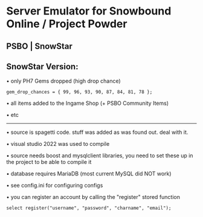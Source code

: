 # Server Emulator for Snowbound Online / Project Powder
## PSBO | SnowStar

## SnowStar Version:

• only PH7 Gems dropped (high drop chance)

```
gem_drop_chances = { 99, 96, 93, 90, 87, 84, 81, 78 };
```

• all items added to the Ingame Shop (+ PSBO Community Items)

• etc



-----------------------------------------
• source is spagetti code. stuff was added as was found out. deal with it.

• visual studio 2022 was used to compile

• source needs boost and mysqlclient libraries, you need to set these up in the project to be able to compile it

• database requires MariaDB (most current MySQL did NOT work)

• see config.ini for configuring configs

• you can register an account by calling the "register" stored function

```
select register("username", "password", "charname", "email");
```
